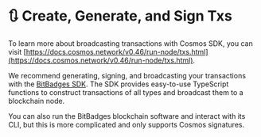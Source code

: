 # 🔃 Create, Generate, and Sign Txs

To learn more about broadcasting transactions with Cosmos SDK, you can visit [https://docs.cosmos.network/v0.46/run-node/txs.html](https://docs.cosmos.network/v0.46/run-node/txs.html).

We recommend generating, signing, and broadcasting your transactions with the [BitBadges SDK](../bitbadges-sdk/). The SDK provides easy-to-use TypeScript functions to construct transactions of all types and broadcast them to a blockchain node.&#x20;

You can also run the BitBadges blockchain software and interact with its CLI, but this is more complicated and only supports Cosmos signatures.
